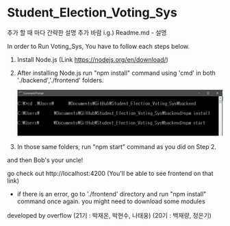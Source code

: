 # Student_Election_Voting_Sys
추가 할 때 마다 간략한 설명 추가 바람
i.g.) Readme.md - 설명

In order to Run Voting_Sys, You have to follow each steps below.

1) Install Node.js (Link https://nodejs.org/en/download/)

2) After installing Node.js run "npm install" command using 'cmd' in both './backend','./frontend' folders.

	![Screenshot](howto.JPG)

3) In those same folders, run "npm start" command as you did on Step 2.

and then Bob's your uncle!

go check out http://localhost:4200 (You'll be able to see frontend on that link)

* if there is an error, go to './frontend' directory and run "npm install" command once again. you might need to download some modules


developed by overflow
(21기 : 박재온, 박현수, 나태웅) (20기 : 백재량, 정은기)
